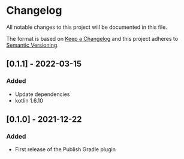 # Changelog
All notable changes to this project will be documented in this file.

The format is based on [Keep a Changelog](http://keepachangelog.com/en/1.0.0/)
and this project adheres to [Semantic Versioning](http://semver.org/spec/v2.0.0.html).

## [0.1.1] - 2022-03-15
### Added
- Update dependencies
- kotlin 1.6.10

## [0.1.0] - 2021-12-22
### Added
- First release of the Publish Gradle plugin
